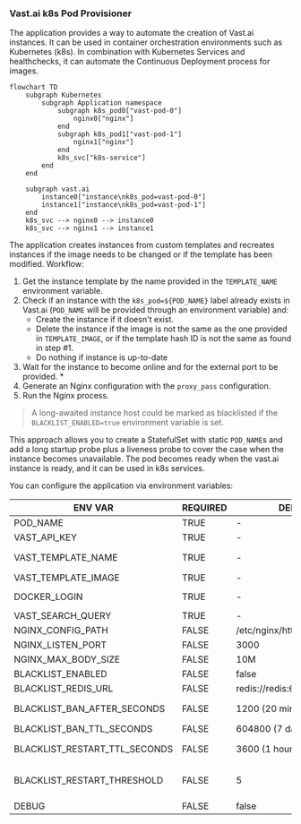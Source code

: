 ### Vast.ai k8s Pod Provisioner

The application provides a way to automate the creation of Vast.ai instances. It can be used in container orchestration environments such as Kubernetes (k8s). In combination with Kubernetes Services and healthchecks, it can automate the Continuous Deployment process for images.

```mermaid
flowchart TD
    subgraph Kubernetes
        subgraph Application namespace
            subgraph k8s_pod0["vast-pod-0"]
                nginx0["nginx"]
            end
            subgraph k8s_pod1["vast-pod-1"]
                nginx1["nginx"]
            end
            k8s_svc["k8s-service"]
        end
    end

    subgraph vast.ai
        instance0["instance\nk8s_pod=vast-pod-0"]
        instance1["instance\nk8s_pod=vast-pod-1"]
    end
    k8s_svc --> nginx0 --> instance0
    k8s_svc --> nginx1 --> instance1
```

The application creates instances from custom templates and recreates instances if the image needs to be changed or if the template has been modified. Workflow:
1. Get the instance template by the name provided in the `TEMPLATE_NAME` environment variable.
2. Check if an instance with the `k8s_pod=${POD_NAME}` label already exists in Vast.ai (`POD_NAME` will be provided through an environment variable) and:
   - Create the instance if it doesn't exist.
   - Delete the instance if the image is not the same as the one provided in `TEMPLATE_IMAGE`, or if the template hash ID is not the same as found in step #1.
   - Do nothing if instance is up-to-date
3. Wait for the instance to become online and for the external port to be provided. *
4. Generate an Nginx configuration with the `proxy_pass` configuration.
5. Run the Nginx process.

> A long-awaited instance host could be marked as blacklisted if the `BLACKLIST_ENABLED=true` environment variable is set.

This approach allows you to create a StatefulSet with static `POD_NAME`s and add a long startup probe plus a liveness probe to cover the case when the instance becomes unavailable. The pod becomes ready when the vast.ai instance is ready, and it can be used in k8s services.

You can configure the application via environment variables:

| ENV VAR                     | REQUIRED | DEFAULT                        | DESCRIPTION                                                              |
|-----------------------------|----------|--------------------------------|--------------------------------------------------------------------------|
| POD_NAME                    | TRUE     | -                              | Unique instance identifier                                               |
| VAST_API_KEY                | TRUE     | -                              | Vast.ai API key                                                          |
| VAST_TEMPLATE_NAME          | TRUE     | -                              | Private template name (will be created in your account)                  |
| VAST_TEMPLATE_IMAGE         | TRUE     | -                              | Target instance image                                                    |
| DOCKER_LOGIN                | TRUE     | -                              | Docker login command in the format `-u <user> -p <password> <host>`      |
| VAST_SEARCH_QUERY           | TRUE     | -                              | Vast [search new instance query](https://vast.ai/docs/search/search-gpus)|
| NGINX_CONFIG_PATH           | FALSE    | /etc/nginx/http.d/default.conf | Path to store the final Nginx config                                     |
| NGINX_LISTEN_PORT           | FALSE    | 3000                           | Nginx listen port                                                        |
| NGINX_MAX_BODY_SIZE         | FALSE    | 10M                            | Nginx `max_body_size` parameter                                          |
| BLACKLIST_ENABLED           | FALSE    | false                          | Enable blacklist logic                                                   |
| BLACKLIST_REDIS_URL         | FALSE    | redis://redis:6379/10          | Redis to be used as blacklist storage                                    |
| BLACKLIST_BAN_AFTER_SECONDS | FALSE    | 1200 (20 minutes)              | Waiting duration before instance marked as banned                        |
| BLACKLIST_BAN_TTL_SECONDS   | FALSE    | 604800 (7 days)                | Host ban duration                                                        |
| BLACKLIST_RESTART_TTL_SECONDS | FALSE  | 3600 (1 hour)                  | Flush pod restarts counter if no restarts for that time duration         |
| BLACKLIST_RESTART_THRESHOLD | FALSE    | 5                              | Ban host if pod has this many restarts restarts within BLACKLIST_RESTART_TTL_SECONDS |
| DEBUG                       | FALSE    | false                          | Enable debug logs                                                        |
